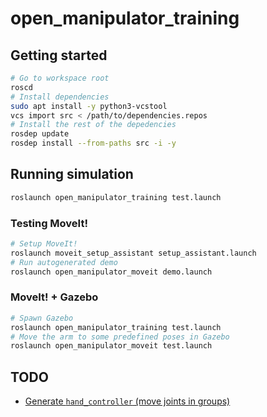 # open_manipulator_training

## Getting started

```bash
# Go to workspace root
roscd
# Install dependencies
sudo apt install -y python3-vcstool
vcs import src < /path/to/dependencies.repos
# Install the rest of the depedencies
rosdep update
rosdep install --from-paths src -i -y
```

## Running simulation

```bash
roslaunch open_manipulator_training test.launch
```

### Testing MoveIt!

```bash
# Setup MoveIt!
roslaunch moveit_setup_assistant setup_assistant.launch
# Run autogenerated demo
roslaunch open_manipulator_moveit demo.launch
```

### MoveIt! + Gazebo

```bash
# Spawn Gazebo
roslaunch open_manipulator_training test.launch
# Move the arm to some predefined poses in Gazebo
roslaunch open_manipulator_moveit test.launch
```

## TODO

- [Generate `hand_controller` (move joints in groups)](https://github.com/ekorudiawan/notes/wiki/Motion-Planning-dengan-ROS-dan-MoveIt)
